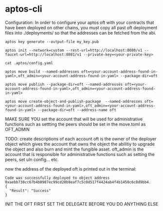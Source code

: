 # aptos-cli

Configuration:
In order to configure your aptos oft with your contracts that have been deployed on other chains, you must copy all past oft deployment files into ./deployments/ so that the addresses can be fetched from the abi.
```
aptos key generate --output-file my_key.pub
```
```
aptos init --network=custom --rest-url=http://localhost:8080/v1 --faucet-url=http://localhost:8081/v1 --private-key=<your-private-key>
```
```
cat .aptos/config.yaml 
```
```
aptos move build --named-addresses oft=<your-account-address-found-in-yaml>,oft_admin=<your-account-address-found-in-yaml> --package-dir=oft 
```
```
aptos move publish --package-dir=oft --named-addresses oft=<your-account-address-found-in-yaml>,oft_admin=<your-account-address-found-in-yaml>
```
```
aptos move create-object-and-publish-package  --named-addresses oft=<your-account-address-found-in-yaml>,oft_admin=<your-account-address-found-in-yaml> --package-dir=oft --address-name oft
```
MAKE SURE YOU set the account that will be used for administrative functions such as settting the peers should be set in the move.toml as OFT_ADMIN

TODO: create descriptions of each account
oft is the owner of the deployer object which gives the account that owns the object the abilitiy to upgrade the object and also burn and mint the fungible asset.
oft_admin is the account that is responsible for administrative functions such as setting the peers, set uln config... etc.

now the address of the deployed oft is printed out in the terminal:
```
Code was successfully deployed to object address 0xaebb730cc67b4b0987ec99cd20b9eaf7c5c0d517f4424ab4f4b1450c6c8d9bb4.
{
  "Result": "Success"
}
```
INIT THE OFT FIRST
SET THE DELEGATE BEFORE YOU DO ANYTHING ELSE